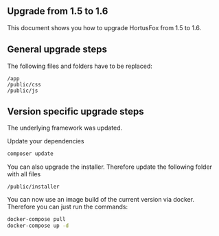 ## Upgrade from 1.5 to 1.6

This document shows you how to upgrade HortusFox from 1.5 to 1.6.

## General upgrade steps
The following files and folders have to be replaced:
```
/app
/public/css
/public/js
```

## Version specific upgrade steps
The underlying framework was updated. 

Update your dependencies
```sh
composer update
```

You can also upgrade the installer. Therefore update the following folder with all files
```
/public/installer
```

You can now use an image build of the current version via docker. Therefore you can just run the commands:
```sh
docker-compose pull
docker-compose up -d
```